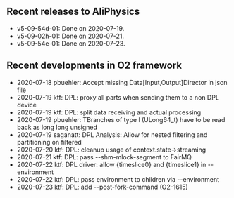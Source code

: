 ## Recent releases to AliPhysics
- v5-09-54d-01: Done on 2020-07-19.
- v5-09-02h-01: Done on 2020-07-21.
- v5-09-54e-01: Done on 2020-07-23.
## Recent developments in O2 framework
- 2020-07-18 pbuehler: Accept missing Data[Input,Output]Director in json file
- 2020-07-19 ktf: DPL: proxy all parts when sending them to a non DPL device
- 2020-07-19 ktf: DPL: split data receiving and actual processing
- 2020-07-19 pbuehler: TBranches of type l (ULong64_t) have to be read back as long long unsigned
- 2020-07-19 saganatt: DPL Analysis: Allow for nested filtering and partitioning on filtered
- 2020-07-20 ktf: DPL: cleanup usage of context.state->streaming
- 2020-07-21 ktf: DPL: pass --shm-mlock-segment to FairMQ
- 2020-07-22 ktf: DPL driver: allow {timeslice0} and {timeslice1} in --environment
- 2020-07-22 ktf: DPL: pass environment to children via --environment
- 2020-07-23 ktf: DPL: add --post-fork-command (O2-1615)
